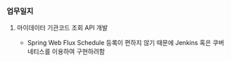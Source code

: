 ### 업무일지

1. 마이데이터 기관코드 조회 API 개발

   - Spring Web Flux Schedule 등록이 편하지 않기 때문에 Jenkins 혹은 쿠버네티스를 이용하여 구현하려함

